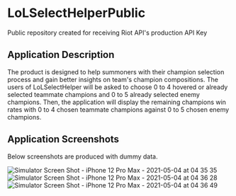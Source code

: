 # LoLSelectHelperPublic
Public repository created for receiving Riot API's production API Key

## Application Description
The product is designed to help summoners with their champion selection process and gain better insights on team's champion compositions. The users of LoLSelectHelper will be asked to choose 0 to 4 hovered or already selected teammate champions and 0 to 5 already selected enemy champions. Then, the application will display the remaining champions win rates with 0 to 4 chosen teammate champions against 0 to 5 chosen enemy champions.

## Application Screenshots
Below screenshots are produced with dummy data.

![Simulator Screen Shot - iPhone 12 Pro Max - 2021-05-04 at 04 35 35](https://user-images.githubusercontent.com/25420198/116979143-9e8a5280-ac92-11eb-86cb-78aa457105b7.png)  ![Simulator Screen Shot - iPhone 12 Pro Max - 2021-05-04 at 04 36 28](https://user-images.githubusercontent.com/25420198/116979151-a1854300-ac92-11eb-9920-32fbc9daff87.png)  ![Simulator Screen Shot - iPhone 12 Pro Max - 2021-05-04 at 04 36 49](https://user-images.githubusercontent.com/25420198/116979160-a34f0680-ac92-11eb-94d3-78991121f69e.png)





